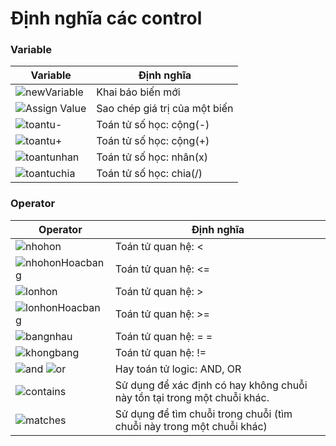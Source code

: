 # Định nghĩa các control 
### Variable

| Variable | Định nghĩa |
| ------ | ------ | 
| ![newVariable](https://user-images.githubusercontent.com/105435351/196144955-28ebb741-98fe-4e59-b76a-3a7274966d34.png) | Khai báo biến mới | 
| ![Assign Value](https://user-images.githubusercontent.com/105435351/196145461-e3db2aca-bdaa-415a-bb69-9e3ab625ea76.png) | Sao chép giá trị của một biến  | 
| ![toantu-](https://user-images.githubusercontent.com/105435351/196146989-b492a469-33e3-40fd-beb6-8449881e0ceb.png) | Toán tử số học: cộng(-) |
![toantu+](https://user-images.githubusercontent.com/105435351/196147021-e676cbcc-8b08-4445-8204-cf22c24c6187.png) | Toán tử số học: cộng(+) |
![toantunhan](https://user-images.githubusercontent.com/105435351/196147074-bcf184bb-31c7-4d43-91d9-857f08c1dc4a.png)  | Toán tử số học: nhân(x) |
![toantuchia](https://user-images.githubusercontent.com/105435351/196147044-6d936525-a88e-437f-9243-1f0ac0ac0425.png) | Toán tử số học: chia(/)  | 

### Operator

| Operator | Định nghĩa |
| ------ | ------ | 
| ![nhohon](https://user-images.githubusercontent.com/105435351/196149431-74c80fe4-162a-4066-b94b-404bc2cce7e9.png)  | Toán tử quan hệ: < |
| ![nhohonHoacbang](https://user-images.githubusercontent.com/105435351/196149473-df9bc889-b2a5-46c4-acd7-09daeb1f3c90.png)  | Toán tử quan hệ: <= |
| ![lonhon](https://user-images.githubusercontent.com/105435351/196149494-9013c9e4-e859-4c3b-b9ec-744ae0431181.png)  |Toán tử quan hệ: > |
| ![lonhonHoacbang](https://user-images.githubusercontent.com/105435351/196149522-3e376672-a2ce-4159-85af-a5a81c7f4b7d.png)  | Toán tử quan hệ: >= |
| ![bangnhau](https://user-images.githubusercontent.com/105435351/196149554-1fcd8d21-c4b5-4e2c-ae94-c3587e32f985.png) | Toán tử quan hệ:  = =|
| ![khongbang](https://user-images.githubusercontent.com/105435351/200901713-e6ebe6aa-0c22-4e49-9ca5-0293a6baa548.png) | Toán tử quan hệ: !=|
| ![and](https://user-images.githubusercontent.com/105435351/196149662-1020a6a9-57cf-4fdb-bf57-31128400a962.png) ![or](https://user-images.githubusercontent.com/105435351/196149683-259fcec6-8e39-4786-9429-d077c5e686be.png) | Hay toán tử logic: AND, OR | 
| ![contains](https://user-images.githubusercontent.com/105435351/196149767-0d56fed7-f126-4df2-abeb-34b3d66a66ca.png) | Sử dụng để xác định có hay không chuỗi này tồn tại trong một chuỗi khác. | 
| ![matches](https://user-images.githubusercontent.com/105435351/196149782-8405651a-ae70-4761-b51a-d2d6547f987c.png) | Sử dụng để tìm chuỗi trong chuỗi (tìm chuỗi này trong một chuỗi khác) |

